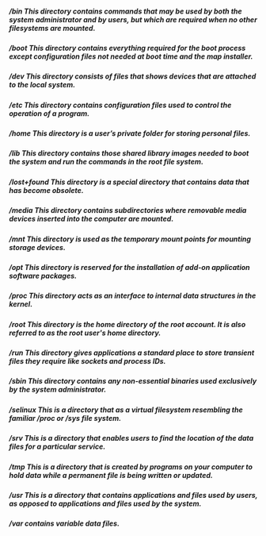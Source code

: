 ##### /bin This directory contains commands that may be used by both the system administrator and by users, but which are required when no other filesystems are mounted.
##### /boot This directory contains everything required for the boot process except configuration files not needed at boot time and the map installer.
##### /dev This directory consists of files that shows devices that are attached to the local system.
##### /etc This directory contains configuration files used to control the operation of a program.
##### /home This directory is a user’s private folder for storing personal files.
##### /lib This directory contains those shared library images needed to boot the system and run the commands in the root file system.
##### /lost+found This directory is a special directory that contains data that has become obsolete.
##### /media This directory contains subdirectories where removable media devices inserted into the computer are mounted.
##### /mnt This directory is used as the temporary mount points for mounting storage devices.
##### /opt This directory is reserved for the installation of add-on application software packages.
##### /proc This directory acts as an interface to internal data structures in the kernel.
##### /root This directory is the home directory of the root account. It is also referred to as the root user's home directory.
##### /run This directory gives applications a standard place to store transient files they require like sockets and process IDs.
##### /sbin This directory contains any non-essential binaries used exclusively by the system administrator.
##### /selinux This is a directory that as a virtual filesystem resembling the familiar /proc or /sys file system.
##### /srv This is a directory that enables users to find the location of the data files for a particular service.
##### /tmp This is a directory that is created by programs on your computer to hold data while a permanent file is being written or updated.
##### /usr This is a directory that contains applications and files used by users, as opposed to applications and files used by the system.
##### /var contains variable data files.
